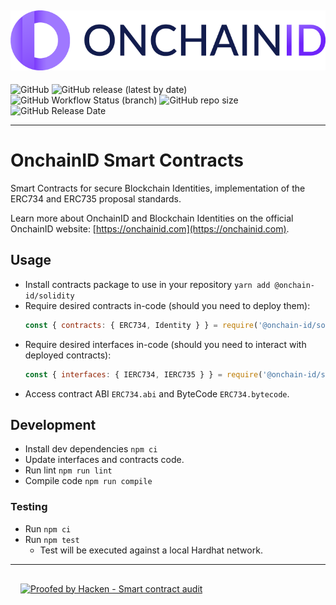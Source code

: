 ![OnchainID Smart Contracts](./onchainid_logo_final.png)
---

![GitHub](https://img.shields.io/github/license/onchain-id/solidity?color=green)
![GitHub release (latest by date)](https://img.shields.io/github/v/release/onchain-id/solidity)
![GitHub Workflow Status (branch)](https://img.shields.io/github/actions/workflow/status/onchain-id/solidity/publish-release.yml)
![GitHub repo size](https://img.shields.io/github/repo-size/onchain-id/solidity)
![GitHub Release Date](https://img.shields.io/github/release-date/onchain-id/solidity)

---
# OnchainID Smart Contracts

Smart Contracts for secure Blockchain Identities, implementation of the ERC734 and ERC735 proposal standards.

Learn more about OnchainID and Blockchain Identities on the official OnchainID website: [https://onchainid.com](https://onchainid.com).

## Usage

- Install contracts package to use in your repository `yarn add @onchain-id/solidity`
- Require desired contracts in-code (should you need to deploy them):
  ```javascript
  const { contracts: { ERC734, Identity } } = require('@onchain-id/solidity');
  ```
- Require desired interfaces in-code (should you need to interact with deployed contracts):
  ```javascript
  const { interfaces: { IERC734, IERC735 } } = require('@onchain-id/solidity');
  ```
- Access contract ABI `ERC734.abi` and ByteCode `ERC734.bytecode`.

## Development

- Install dev dependencies `npm ci`
- Update interfaces and contracts code.
- Run lint `npm run lint`
- Compile code `npm run compile`

### Testing

- Run `npm ci`
- Run `npm test`
  - Test will be executed against a local Hardhat network.

---

<div style="padding: 16px;">
   <a href="https://tokeny.com/wp-content/uploads/2023/04/Tokeny_ONCHAINID_SC-Audit_Report.pdf" target="_blank">
       <img src="https://hacken.io/wp-content/uploads/2023/02/ColorWBTypeSmartContractAuditBackFilled.png" alt="Proofed by Hacken - Smart contract audit" style="width: 258px; height: 100px;">
   </a>
</div>
